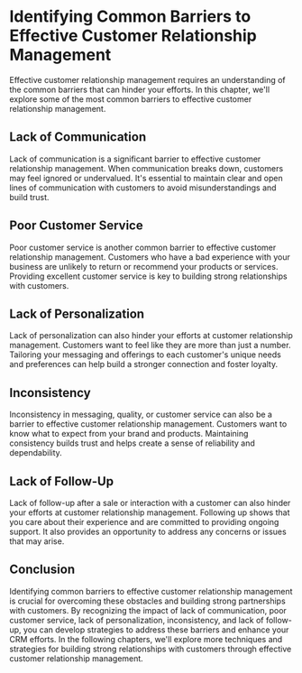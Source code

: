 # Identifying Common Barriers to Effective Customer Relationship Management

Effective customer relationship management requires an understanding of the common barriers that can hinder your efforts. In this chapter, we'll explore some of the most common barriers to effective customer relationship management.

Lack of Communication
---------------------

Lack of communication is a significant barrier to effective customer relationship management. When communication breaks down, customers may feel ignored or undervalued. It's essential to maintain clear and open lines of communication with customers to avoid misunderstandings and build trust.

Poor Customer Service
---------------------

Poor customer service is another common barrier to effective customer relationship management. Customers who have a bad experience with your business are unlikely to return or recommend your products or services. Providing excellent customer service is key to building strong relationships with customers.

Lack of Personalization
-----------------------

Lack of personalization can also hinder your efforts at customer relationship management. Customers want to feel like they are more than just a number. Tailoring your messaging and offerings to each customer's unique needs and preferences can help build a stronger connection and foster loyalty.

Inconsistency
-------------

Inconsistency in messaging, quality, or customer service can also be a barrier to effective customer relationship management. Customers want to know what to expect from your brand and products. Maintaining consistency builds trust and helps create a sense of reliability and dependability.

Lack of Follow-Up
-----------------

Lack of follow-up after a sale or interaction with a customer can also hinder your efforts at customer relationship management. Following up shows that you care about their experience and are committed to providing ongoing support. It also provides an opportunity to address any concerns or issues that may arise.

Conclusion
----------

Identifying common barriers to effective customer relationship management is crucial for overcoming these obstacles and building strong partnerships with customers. By recognizing the impact of lack of communication, poor customer service, lack of personalization, inconsistency, and lack of follow-up, you can develop strategies to address these barriers and enhance your CRM efforts. In the following chapters, we'll explore more techniques and strategies for building strong relationships with customers through effective customer relationship management.
